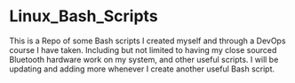 # Linux_Bash_Scripts
This is a Repo of some Bash scripts I created myself and through a DevOps course I have taken.
Including but not limited to having my close sourced Bluetooth hardware work on my system, and other useful scripts.
I will be updating and adding more whenever I create another useful Bash script.
